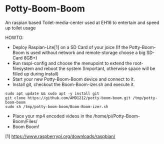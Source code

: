 # Potty-Boom-Boom
An raspian based Toilet-media-center used at EH16 to entertain and speed up toilet usage

HOWTO:
 - Deploy Raspian-Lite[1] on a SD Card of your joice (If the Potty-Boom-Boom is used without network and remote-storage choose a big SD-Card 8GB+) 
 - Run raspi-config and choose the menupoint to extend the root-filesystem and reboot the system (Important, otherwise space will be filled up during install)
 - Start your new Potty-Boom-Boom device and connect to it.
 - Install git, checkout the Boom-Boom-izer.sh and execute it.
```
sudo apt update && sudo apt -y install git
git clone https://github.com/AMD1212/potty-boom-boom.git /tmp/potty-boom-boom
sudo sh /tmp/potty-boom-boom/Boom-Boom-izer.sh
```
 - Place your mp4 encoded videos in the /home/pi/Potty-Boom-Boom/Files/
 - Boom Boom!






[1] https://www.raspberrypi.org/downloads/raspbian/
